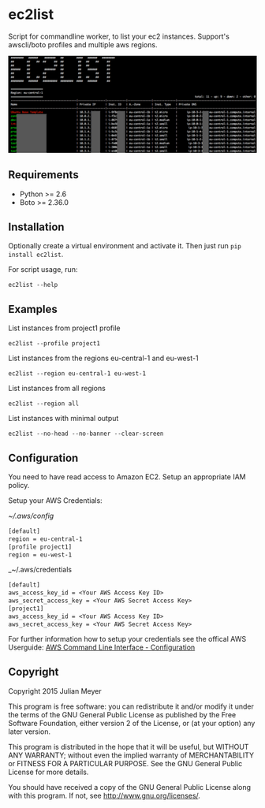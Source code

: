 ec2list
=======
Script for commandline worker, to list your ec2 instances. Support's awscli/boto profiles and multiple aws regions.

![ec2list screenshot](_docs/img/ec2list.png?raw=true "ec2list screenshot")

Requirements
------------

- Python >= 2.6
- Boto >= 2.36.0


Installation
------------

Optionally create a virtual environment and activate it. Then just run
`pip install ec2list`.

For script usage, run:

    ec2list --help


Examples
--------

List instances from project1 profile

    ec2list --profile project1

List instances from the regions eu-central-1 and eu-west-1

    ec2list --region eu-central-1 eu-west-1

List instances from all regions

    ec2list --region all

List instances with minimal output

    ec2list --no-head --no-banner --clear-screen



Configuration
-------------

You need to have read access to Amazon EC2. Setup an appropriate IAM policy.

Setup your AWS Credentials:

_~/.aws/config_

    [default]
    region = eu-central-1
    [profile project1]
    region = eu-west-1

_~/.aws/credentials

    [default]
    aws_access_key_id = <Your AWS Access Key ID>
    aws_secret_access_key = <Your AWS Secret Access Key>
    [project1]
    aws_access_key_id = <Your AWS Access Key ID>
    aws_secret_access_key = <Your AWS Secret Access Key>

For further information how to setup your credentials see the offical AWS Userguide:
[AWS Command Line Interface - Configuration](http://docs.aws.amazon.com/cli/latest/userguide/cli-chap-getting-started.html#cli-config-files)

Copyright
---------

Copyright 2015 Julian Meyer

This program is free software: you can redistribute it and/or modify
it under the terms of the GNU General Public License as published by
the Free Software Foundation, either version 2 of the License, or
(at your option) any later version.

This program is distributed in the hope that it will be useful,
but WITHOUT ANY WARRANTY; without even the implied warranty of
MERCHANTABILITY or FITNESS FOR A PARTICULAR PURPOSE.  See the
GNU General Public License for more details.

You should have received a copy of the GNU General Public License
along with this program.  If not, see <http://www.gnu.org/licenses/>.